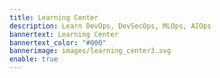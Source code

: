 ```yaml
---
title: Learning Center
description: Learn DevOps, DevSecOps, MLOps, AIOps
bannertext: Learning Center
bannertext_color: "#000"
bannerimage: images/learning_center3.svg
enable: true
---
```

